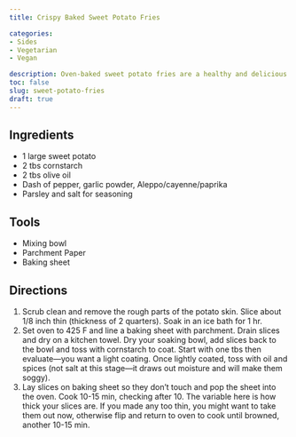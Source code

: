 ```yaml
---
title: Crispy Baked Sweet Potato Fries

categories:
- Sides
- Vegetarian
- Vegan

description: Oven-baked sweet potato fries are a healthy and delicious side dish and come out beautifully crispy with a few tricks!
toc: false
slug: sweet-potato-fries
draft: true
---
```



## Ingredients

- 1 large sweet potato 
- 2 tbs cornstarch
- 2 tbs olive oil
- Dash of pepper, garlic powder, Aleppo/cayenne/paprika
- Parsley and salt for seasoning





## Tools
- Mixing bowl
- Parchment Paper
- Baking sheet


## Directions


1. Scrub clean and remove the rough parts of the potato skin. Slice about 1/8 inch thin (thickness of 2 quarters). Soak in an ice bath for 1 hr.
3. Set oven to 425 F and line a baking sheet with parchment. Drain slices and dry on a kitchen towel. Dry your soaking bowl, add slices back to the bowl and toss with cornstarch to coat. Start with one tbs then evaluate—you want a light coating. Once lightly coated, toss with oil and spices (not salt at this stage—it draws out moisture and will make them soggy). 
4. Lay slices on baking sheet so they don’t touch and pop the sheet into the oven. Cook 10-15 min, checking after 10. The variable here is how thick your slices are. If you made any too thin, you might want to take them out now, otherwise flip and return to oven to cook until browned, another 10-15 min. 











